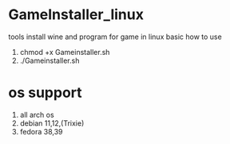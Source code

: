 # GameInstaller_linux
tools install wine and program for game in linux basic
how to use

1.   chmod +x Gameinstaller.sh
2.   ./Gameinstaller.sh

# os support 
1. all arch os
2. debian 11,12,(Trixie)
3. fedora 38,39
